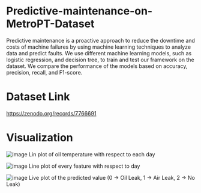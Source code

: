 # Predictive-maintenance-on-MetroPT-Dataset

Predictive maintenance is a proactive approach to reduce the downtime and costs of machine failures by using machine learning techniques to analyze data and predict faults.
We use different machine learning models, such as logistic regression, and decision tree, to train and test our framework on the dataset. We compare the performance of the models based on accuracy, precision, recall, and F1-score. 

# Dataset Link
https://zenodo.org/records/7766691

# Visualization
![image](https://github.com/Cyriloo7/Predictive-maintenance-on-MetroPT-Dataset/assets/91458980/25afa8d0-b728-40ef-9672-5d87b69f0231)
Lin plot of oil temperature with respect to each day

![image](https://github.com/Cyriloo7/Predictive-maintenance-on-MetroPT-Dataset/assets/91458980/cb6e09fa-51ac-4403-a6ef-59c72045cf95)
Line plot of every feature with respect to day

![image](https://github.com/Cyriloo7/Predictive-maintenance-on-MetroPT-Dataset/assets/91458980/f2b789c7-00af-4d0b-b755-af00d3d75276)
Live plot of the predicted value (0 -> Oil Leak, 1 -> Air Leak, 2 -> No Leak)
